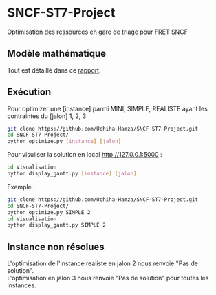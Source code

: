 # SNCF-ST7-Project
Optimisation des ressources en gare de triage pour FRET SNCF

## Modèle mathématique 
Tout est détaillé dans ce [rapport](https://drive.google.com/file/d/1WFUsb0tvfwHvMy0uxGVrwjQ8EGRlRGkU/view?usp=sharing).

## Exécution
Pour optimizer une [instance] parmi MINI, SIMPLE, REALISTE ayant les contraintes du [jalon]  1, 2, 3
```bash
git clone https://github.com/Uchiha-Hamza/SNCF-ST7-Project.git
cd SNCF-ST7-Project/
python optimize.py [instance] [jalon]
```
Pour visuliser la solution en local http://127.0.0.1:5000 :
```bash
cd Visualisation
python display_gantt.py [instance] [jalon]
```

Exemple : 
```bash
git clone https://github.com/Uchiha-Hamza/SNCF-ST7-Project.git
cd SNCF-ST7-Project/
python optimize.py SIMPLE 2
cd Visualisation
python display_gantt.py SIMPLE 2
```

## Instance non résolues
L'optimisation de l'instance realiste en jalon 2 nous renvoie "Pas de solution". \
L'optimisation en jalon 3 nous renvoie "Pas de solution" pour toutes les instances.

